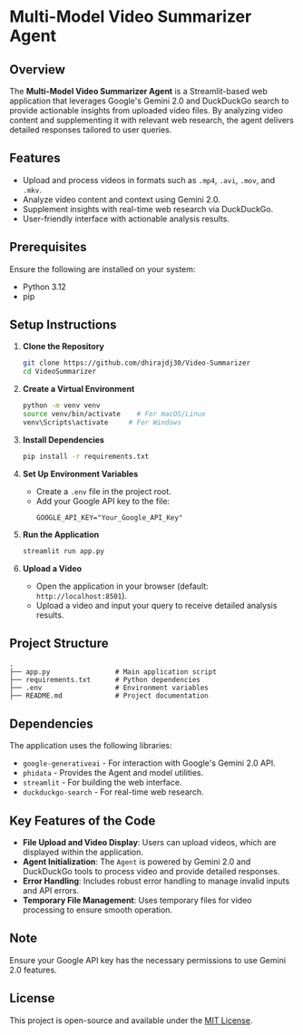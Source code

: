 # Multi-Model Video Summarizer Agent

## Overview

The **Multi-Model Video Summarizer Agent** is a Streamlit-based web application that leverages Google's Gemini 2.0 and DuckDuckGo search to provide actionable insights from uploaded video files. By analyzing video content and supplementing it with relevant web research, the agent delivers detailed responses tailored to user queries.

## Features
- Upload and process videos in formats such as `.mp4`, `.avi`, `.mov`, and `.mkv`.
- Analyze video content and context using Gemini 2.0.
- Supplement insights with real-time web research via DuckDuckGo.
- User-friendly interface with actionable analysis results.

## Prerequisites

Ensure the following are installed on your system:
- Python 3.12
- pip

## Setup Instructions

1. **Clone the Repository**
   ```bash
   git clone https://github.com/dhirajdj30/Video-Summarizer
   cd VideoSummarizer
   ```

2. **Create a Virtual Environment**
   ```bash
   python -m venv venv
   source venv/bin/activate    # For macOS/Linux
   venv\Scripts\activate     # For Windows
   ```

3. **Install Dependencies**
   ```bash
   pip install -r requirements.txt
   ```

4. **Set Up Environment Variables**
   - Create a `.env` file in the project root.
   - Add your Google API key to the file:
     ```
     GOOGLE_API_KEY="Your_Google_API_Key"
     ```

5. **Run the Application**
   ```bash
   streamlit run app.py
   ```

6. **Upload a Video**
   - Open the application in your browser (default: `http://localhost:8501`).
   - Upload a video and input your query to receive detailed analysis results.

## Project Structure
```
.
├── app.py                # Main application script
├── requirements.txt      # Python dependencies
├── .env                  # Environment variables
├── README.md             # Project documentation
```

## Dependencies

The application uses the following libraries:
- `google-generativeai` - For interaction with Google's Gemini 2.0 API.
- `phidata` - Provides the Agent and model utilities.
- `streamlit` - For building the web interface.
- `duckduckgo-search` - For real-time web research.

## Key Features of the Code

- **File Upload and Video Display**: Users can upload videos, which are displayed within the application.
- **Agent Initialization**: The `Agent` is powered by Gemini 2.0 and DuckDuckGo tools to process video and provide detailed responses.
- **Error Handling**: Includes robust error handling to manage invalid inputs and API errors.
- **Temporary File Management**: Uses temporary files for video processing to ensure smooth operation.

## Note
Ensure your Google API key has the necessary permissions to use Gemini 2.0 features.

## License
This project is open-source and available under the [MIT License](LICENSE).
